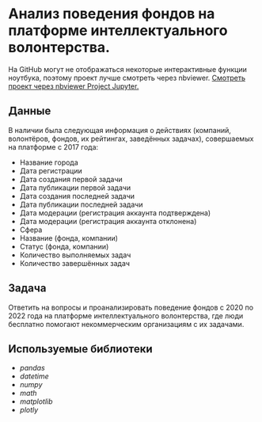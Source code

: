 # Анализ поведения фондов на платформе интеллектуального волонтерства.



На GitHub могут не отображаться некоторые интерактивные функции ноутбука, поэтому проект лучше смотреть через nbviewer.
[Смотреть проект через nbviewer Project Jupyter.](https://nbviewer.org/github/MayaSolodukhina/Data_Analytics_projects/blob/main/%D0%9C%D0%B0%D1%81%D1%82%D0%B5%D1%80%D1%81%D0%BA%D0%B0%D1%8F_%D0%90%D0%BD%D0%B0%D0%BB%D0%B8%D0%B7%20%D0%BF%D0%BE%D0%B2%D0%B5%D0%B4%D0%B5%D0%BD%D0%B8%D1%8F%20%D1%84%D0%BE%D0%BD%D0%B4%D0%BE%D0%B2%20%D0%BD%D0%B0%20%D0%BF%D0%BB%D0%B0%D1%82%D1%84%D0%BE%D1%80%D0%BC%D0%B5%20%D0%B8%D0%BD%D1%82%D0%B5%D0%BB%D0%BB%D0%B5%D0%BA%D1%82%D1%83%D0%B0%D0%BB%D1%8C%D0%BD%D0%BE%D0%B3%D0%BE%20%D0%B2%D0%BE%D0%BB%D0%BE%D0%BD%D1%82%D0%B5%D1%80%D1%81%D1%82%D0%B2%D0%B0/%D0%9C%D0%B0%D1%81%D1%82%D0%B5%D1%80%D1%81%D0%BA%D0%B0%D1%8F_%D0%90%D0%BD%D0%B0%D0%BB%D0%B8%D0%B7%20%D0%BF%D0%BE%D0%B2%D0%B5%D0%B4%D0%B5%D0%BD%D0%B8%D1%8F%20%D1%84%D0%BE%D0%BD%D0%B4%D0%BE%D0%B2%20%D0%BD%D0%B0%20%D0%BF%D0%BB%D0%B0%D1%82%D1%84%D0%BE%D1%80%D0%BC%D0%B5%20%D0%B8%D0%BD%D1%82%D0%B5%D0%BB%D0%BB%D0%B5%D0%BA%D1%82%D1%83%D0%B0%D0%BB%D1%8C%D0%BD%D0%BE%D0%B3%D0%BE%20%D0%B2%D0%BE%D0%BB%D0%BE%D0%BD%D1%82%D0%B5%D1%80%D1%81%D1%82%D0%B2%D0%B0.ipynb#intro6)

## Данные

В наличии была следующая информация о действиях (компаний, волонтёров, фондов, их рейтингах, заведённых задачах), совершаемых на платформе с 2017 года:
- Название города
- Дата регистрации 
- Дата создания первой задачи
- Дата публикации первой задачи
- Дата создания последней задачи
- Дата публикации последней задачи
- Дата модерации (регистрация аккаунта подтверждена)
- Дата модерации (регистрация аккаунта отклонена)
- Сфера 
- Название (фонда, компании)
- Статус (фонда, компании)
- Количество выполняемых задач
- Количество завершённых задач
  
## Задача

Ответить на вопросы и проанализировать поведение фондов с 2020 по 2022 года на платформе интеллектуального волонтерства, где люди бесплатно помогают некоммерческим организациям с их задачами.

## Используемые библиотеки
* *pandas*
* *datetime*
* *numpy* 
* *math*
* *matplotlib*
* *plotly*